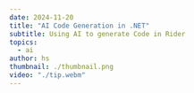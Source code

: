 ```yaml
---
date: 2024-11-20
title: "AI Code Generation in .NET"
subtitle: Using AI to generate Code in Rider
topics:
  - ai
author: hs
thumbnail: ./thumbnail.png
video: "./tip.webm"
---
```

